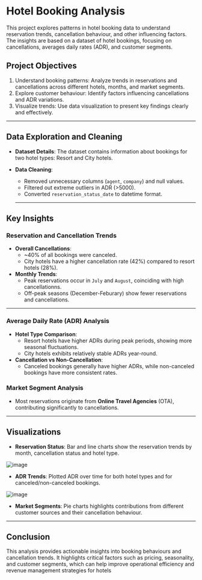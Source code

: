 # Hotel Booking Analysis

This project explores patterns in hotel booking data to understand reservation trends, cancellation behaviour, and other influencing factors. The insights are based on a dataset of hotel bookings, focusing on cancellations, averages daily rates (ADR), and customer segments.

## Project Objectives
  1. Understand booking patterns: Analyze trends in reservations and cancellations across different hotels, months, and market segments.
  2. Explore customer behaviour: Identify factors influencing cancellations and ADR variations.
  3. Visualize trends: Use data visualization to present key findings clearly and effectively.

---

## Data Exploration and Cleaning
- **Dataset Details**:
  The dataset contains information about bookings for two hotel types: Resort and City hotels.
- **Data Cleaning**:
  - Removed unnecessary columns (`agent`, `company`) and null values.
  - Filtered out extreme outliers in ADR (>5000).
  - Converted `reservation_status_date` to datetime format.

  ---

## Key Insights 
### Reservation and Cancellation Trends
- **Overall Cancellations**:
  - ~40% of all bookings were canceled.
  - City hotels have a higher cancellation rate (42%) compared to resort hotels (28%).
- **Monthly Trends**:
  - Peak reservations occur in `July` and `August`, coinciding with high cancellationns.
  - Off-peak seasons (December-Feburary) show fewer reservations and cancellations.

---

### Average Daily Rate (ADR) Analysis
- **Hotel Type Comparison**:
  - Resort hotels have higher ADRs during peak periods, showing more seasonal fluctuations.
  - City hotels exhibits relatively stable ADRs year-round.
- **Cancellation vs Non-Cancellation**:
  - Canceled bookings generally have higher ADRs, while non-canceled bookings have more consistent rates.

### Market Segment Analysis
- Most reservations originate from **Online Travel Agencies** (OTA), contributing significantly to cancellations.

---

## Visualizations
- **Reservation Status**: Bar and line charts show the reservation trends by month, cancellation status and hotel type.

![image](https://github.com/user-attachments/assets/6d03109e-a24d-463d-be21-a2da4ea4b7b4)

  
- **ADR Trends**: Plotted ADR over time for both hotel types and for canceled/non-canceled bookings.

![image](https://github.com/user-attachments/assets/a3c062b9-bfb3-4761-8358-3e372026a23f)

  
- **Market Segments**: Pie charts highlights contributions from different customer sources and their cancellation behaviour.

---

## Conclusion
This analysis provides actionable insights into booking behaviours and cancellation trends. It highlights critical factors such as pricing, seasonality, and customer segments, which can help improve operational efficiency and revenue management strategies for hotels








